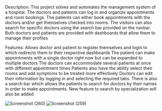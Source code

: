 Description: This project solves and automates the management system of a hospital. The doctors and patients can log in and organize appointments and room bookings. The patients can either book appointments with the doctors and/or get themselves checked into rooms. The visitors can also search for specific doctors using the search bar provided on the navbar. Both doctors and patients are provided with dashboards that allow them to manage their profiles

Features: Allows doctor and patient to register themselves and login to which redirects them to their respective dashboards The patient can make appointments with a single doctor right now but can be expanded to multiple doctors The doctors can accommodate several patients at once with different appointment times Patients also have the ability select their rooms and add symptoms to be treated more effectively Doctors can edit their information by logging in and selecting the required tabs. There is also a search bar which allows the patients to search for doctors by their names in order to make appointments. New feature to search by specialization will also be added

![Screenshot (260)](https://user-images.githubusercontent.com/54383954/234196444-7a9ff7f9-e092-43ad-93e0-c50b50c0b89c.png)
![Screenshot (259)](https://user-images.githubusercontent.com/54383954/234196458-443627c7-183d-426f-b050-d4f2244f6491.png)
